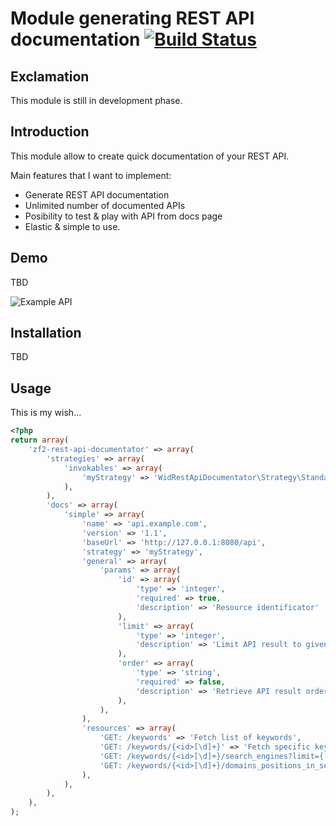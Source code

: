 # Module generating REST API documentation [![Build Status](https://travis-ci.org/widmogrod/zf2-rest-api-documentator.png?branch=master)](https://travis-ci.org/widmogrod/zf2-rest-api-documentator)
## Exclamation

This module is still in development phase.

## Introduction

This module allow to create quick documentation of your REST API.

Main features that I want to implement:

- Generate REST API documentation
- Unlimited number of documented APIs
- Posibility to test & play with API from docs page
- Elastic & simple to use.

## Demo
TBD

![Example API](https://raw.github.com/widmogrod/zf2-rest-api-documentator/master/assets/generated-api.png)

## Installation
TBD

## Usage

This is my wish...

```php
<?php
return array(
	'zf2-rest-api-documentator' => array(
	    'strategies' => array(
            'invokables' => array(
                'myStrategy' => 'WidRestApiDocumentator\Strategy\Standard',
            ),
        ),
        'docs' => array(
            'simple' => array(
                'name' => 'api.example.com',
                'version' => '1.1',
                'baseUrl' => 'http://127.0.0.1:8080/api',
                'strategy' => 'myStrategy',
                'general' => array(
                    'params' => array(
                        'id' => array(
                            'type' => 'integer',
                            'required' => true,
                            'description' => 'Resource identificator'
                        ),
                        'limit' => array(
                            'type' => 'integer',
                            'description' => 'Limit API result to given value. Value must be between 1-100'
                        ),
                        'order' => array(
                            'type' => 'string',
                            'required' => false,
                            'description' => 'Retrieve API result ordered by given value. Acceptable values: asc, desc.'
                        ),
                    ),
                ),
                'resources' => array(
                    'GET: /keywords' => 'Fetch list of keywords',
                    'GET: /keywords/{<id>[\d]+}' => 'Fetch specific keyword <id>',
                    'GET: /keywords/{<id>[\d]+}/search_engines?limit={[\d+]}&order={(asc|desc)}',
                    'GET: /keywords/{<id>[\d]+}/domains_positions_in_search_engine',
                ),
            ),
        ),
	),
);

```
